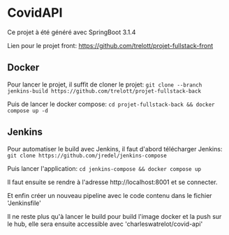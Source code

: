 # CovidAPI

Ce projet à été généré avec SpringBoot 3.1.4

Lien pour le projet front: https://github.com/trelott/projet-fullstack-front

## Docker

Pour lancer le projet, il suffit de cloner le projet:
```git clone --branch jenkins-build https://github.com/trelott/projet-fullstack-back```

Puis de lancer le docker compose:
```cd projet-fullstack-back && docker compose up -d```

## Jenkins

Pour automatiser le build avec Jenkins, il faut d'abord télécharger Jenkins: ```git clone https://github.com/jredel/jenkins-compose```

Puis lancer l'application: ```cd jenkins-compose && docker compose up```

Il faut ensuite se rendre à l'adresse http://localhost:8001 et se connecter.

Et enfin créer un nouveau pipeline avec le code contenu dans le fichier 'Jenkinsfile'

Il ne reste plus qu'à lancer le build pour build l'image docker et la push sur le hub, elle sera ensuite accessible avec 'charleswatrelot/covid-api'


